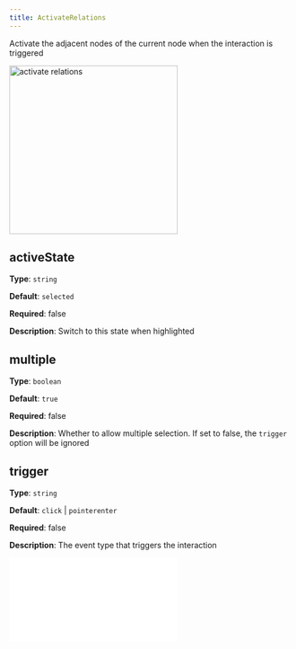```yaml
---
title: ActivateRelations
---
```


Activate the adjacent nodes of the current node when the interaction is triggered

<img alt="activate relations" src="https://mdn.alipayobjects.com/huamei_qa8qxu/afts/img/A*e3FgR60eSRoAAAAAAAAAAAAADmJ7AQ/original" height='300'/>

## activeState

**Type**: `string`

**Default**: `selected`

**Required**: false

**Description**: Switch to this state when highlighted

## multiple

**Type**: `boolean`

**Default**: `true`

**Required**: false

**Description**: Whether to allow multiple selection. If set to false, the `trigger` option will be ignored

## trigger

**Type**: `string`

**Default**: `click` | `pointerenter`

**Required**: false

**Description**: The event type that triggers the interaction

<embed src="../../common/BehaviorShould.en.md"></embed>
